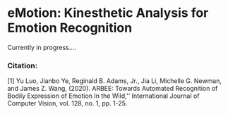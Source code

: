 # eMotion: Kinesthetic Analysis for Emotion Recognition

Currently in progress....

### Citation:
[1] Yu Luo, Jianbo Ye, Reginald B. Adams, Jr., Jia Li, Michelle G. Newman, and James Z. Wang, (2020). ARBEE: Towards Automated Recognition of Bodily Expression of Emotion In the Wild,'' International Journal of Computer Vision, vol. 128, no. 1, pp. 1-25.
